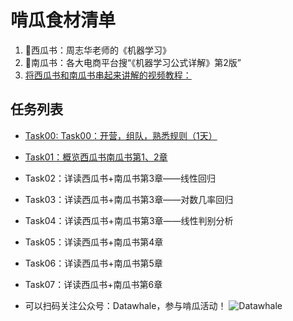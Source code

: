 
# 啃瓜食材清单
1. 🍉西瓜书：周志华老师的《机器学习》
2. 🎃南瓜书：各大电商平台搜“《机器学习公式详解》第2版”
3. [将西瓜书和南瓜书串起来讲解的视频教程：](https://www.bilibili.com/video/BV1Mh411e7VU)

## 任务列表

- [Task00: Task00：开营，组队，熟悉规则（1天）](https://github.com/creators2019/machine-learning-/blob/main/task00.md)
- [Task01：概览西瓜书南瓜书第1、2章](https://github.com/creators2019/machine-learning-/blob/main/task01.md)
- Task02：详读西瓜书+南瓜书第3章——线性回归
- Task03：详读西瓜书+南瓜书第3章——对数几率回归
- Task04：详读西瓜书+南瓜书第3章——线性判别分析
- Task05：详读西瓜书+南瓜书第4章
- Task06：详读西瓜书+南瓜书第5章
- Task07：详读西瓜书+南瓜书第6章

- 可以扫码关注公众号：Datawhale，参与啃瓜活动！
![Datawhale](https://datawhale-business.oss-cn-hangzhou.aliyuncs.com/87/dashboard/1730810362799/image.png)




